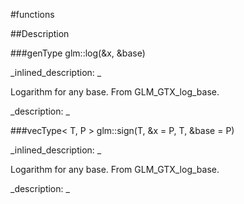 #functions


<!--
_visible: True_
_advanced: False_
-->

##Description






<!----------------------------------------------------------------------------->

###genType glm::log(&x, &base)

<!--
_syntax: glm::log(&x, &base)_
_name: glm::log_
_returns: genType_
_returns_description: _
_parameters: const genType &x, const genType &base_
_version_started: 0.10.0_
_version_deprecated: _
_summary: _
_constant: False_
_static: False_
_visible: True_
_advanced: False_
-->

_inlined_description: _

Logarithm for any base.
From GLM_GTX_log_base.





_description: _







<!----------------------------------------------------------------------------->

###vecType< T, P > glm::sign(T, &x = P, T, &base = P)

<!--
_syntax: glm::sign(T, &x = P, T, &base = P)_
_name: glm::sign_
_returns: vecType< T, P >_
_returns_description: _
_parameters: const vecType< T, P > &x=P, const vecType< T, P > &base=P_
_version_started: 0.10.0_
_version_deprecated: _
_summary: _
_constant: False_
_static: False_
_visible: True_
_advanced: False_
-->

_inlined_description: _

Logarithm for any base.
From GLM_GTX_log_base.





_description: _







<!----------------------------------------------------------------------------->

